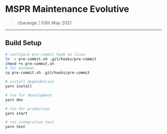 # MSPR Maintenance Evolutive
> cbarange | 03th May 2021
---

## Build Setup

```bash
# configure pre-commit hook on linux
ln -s pre-commit.sh .git/hooks/pre-commit
chmod +x pre-commit.sh
# for windows
cp pre-commit.sh .git/hooks/pre-commit

# install dependencies
yarn install

# run for development
yarn dev

# run for production
yarn start

# run integration test
yarn test
```
